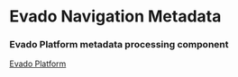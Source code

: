 # Evado Navigation Metadata

### Evado Platform metadata processing component

[Evado Platform](https://github.com/mkhorin/evado)